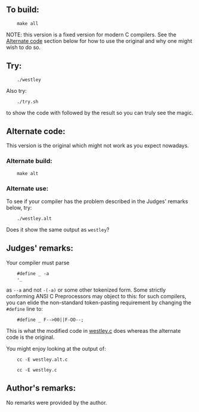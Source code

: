 ## To build:

``` <!---sh-->
    make all
```

NOTE: this version is a fixed version for modern C compilers. See the [Alternate
code](#alternate-code) section below for how to use the original and why one
might wish to do so.


## Try:

``` <!---sh-->
    ./westley
```

Also try:

``` <!---sh-->
    ./try.sh
```

to show the code with followed by the result so you can truly see the magic.


## Alternate code:

This version is the original which might not work as you expect nowadays.


### Alternate build:

``` <!---sh-->
    make alt
```


### Alternate use:

To see if your compiler has the problem described in the Judges' remarks below,
try:

``` <!---sh-->
    ./westley.alt
```

Does it show the same output as `westley`?


## Judges' remarks:

Your compiler must parse

``` <!---c-->
    #define _ -a
    -_
```

as `--a` and not `-(-a)` or some other tokenized form.  Some strictly
conforming ANSI C Preprocessors may object to this: for such
compilers, you can elide the non-standard token-pasting requirement
by changing the `#define` line to:

``` <!---c-->
    #define _ F-->00||F-OO--;
```

This is what the modified code in
[westley.c](%%REPO_URL%%/1988/westley/westley.c) does whereas the alternate code
is the original.

You might enjoy looking at the output of:

``` <!---sh-->
    cc -E westley.alt.c

    cc -E westley.c
```


## Author's remarks:

No remarks were provided by the author.


<!--

    Copyright © 1984-2024 by Landon Curt Noll. All Rights Reserved.

    You are free to share and adapt this file under the terms of this license:

	Creative Commons Attribution-ShareAlike 4.0 International (CC BY-SA 4.0)

    For more information, see:

	https://creativecommons.org/licenses/by-sa/4.0/

-->
